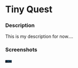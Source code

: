 <h1>Tiny Quest</h1>

<h3>Description</h3>

<p>
    This is my description for now....
</p>
    
<h3>Screenshots</h3>
<img src=https://github.com/cbalk6608/Tiny-Quest/blob/master/Tiny%20Quest/Game%20Over.PNG width="20px">
